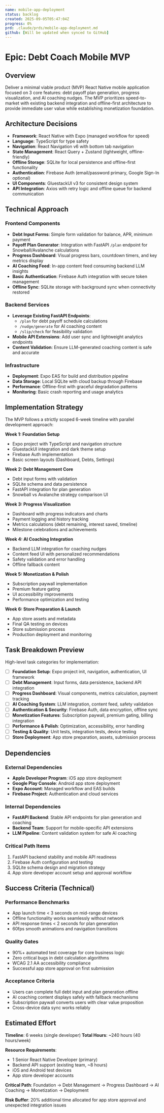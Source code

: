 ```yaml
---
name: mobile-app-deployment
status: backlog
created: 2025-09-05T05:47:04Z
progress: 0%
prd: .claude/prds/mobile-app-deployment.md
github: [Will be updated when synced to GitHub]
---
```


# Epic: Debt Coach Mobile MVP

## Overview

Deliver a minimal viable product (MVP) React Native mobile application focused on 3 core features: debt payoff plan generation, progress visualization, and AI coaching nudges. The MVP prioritizes speed-to-market with existing backend integration and offline-first architecture to provide immediate user value while establishing monetization foundation.

## Architecture Decisions

- **Framework**: React Native with Expo (managed workflow for speed)
- **Language**: TypeScript for type safety
- **Navigation**: React Navigation v6 with bottom tab navigation
- **State Management**: React Query + Zustand (lightweight, offline-friendly)
- **Offline Storage**: SQLite for local persistence and offline-first functionality
- **Authentication**: Firebase Auth (email/password primary, Google Sign-In optional)
- **UI Components**: GluestackUI v3 for consistent design system
- **API Integration**: Axios with retry logic and offline queue for backend communication

## Technical Approach

### Frontend Components
- **Debt Input Forms**: Simple form validation for balance, APR, minimum payment
- **Payoff Plan Generator**: Integration with FastAPI `/plan` endpoint for Snowball/Avalanche calculations  
- **Progress Dashboard**: Visual progress bars, countdown timers, and key metrics display
- **AI Coaching Feed**: In-app content feed consuming backend LLM insights
- **Basic Authentication**: Firebase Auth integration with secure token management
- **Offline Sync**: SQLite storage with background sync when connectivity restored

### Backend Services
- **Leverage Existing FastAPI Endpoints**:
  - `/plan` for debt payoff schedule calculations
  - `/nudge/generate` for AI coaching content
  - `/slip/check` for feasibility validation
- **Mobile API Extensions**: Add user sync and lightweight analytics endpoints
- **Content Validation**: Ensure LLM-generated coaching content is safe and accurate

### Infrastructure
- **Deployment**: Expo EAS for build and distribution pipeline
- **Data Storage**: Local SQLite with cloud backup through Firebase
- **Performance**: Offline-first with graceful degradation patterns
- **Monitoring**: Basic crash reporting and usage analytics

## Implementation Strategy

The MVP follows a strictly scoped 6-week timeline with parallel development approach:

**Week 1: Foundation Setup**
- Expo project with TypeScript and navigation structure
- GluestackUI integration and dark theme setup
- Firebase Auth implementation
- Basic screen layouts (Dashboard, Debts, Settings)

**Week 2: Debt Management Core**
- Debt input forms with validation
- SQLite schema and data persistence
- FastAPI integration for plan generation
- Snowball vs Avalanche strategy comparison UI

**Week 3: Progress Visualization** 
- Dashboard with progress indicators and charts
- Payment logging and history tracking
- Metrics calculations (debt remaining, interest saved, timeline)
- Milestone celebrations and achievements

**Week 4: AI Coaching Integration**
- Backend LLM integration for coaching nudges
- Content feed UI with personalized recommendations
- Safety validation and error handling
- Offline fallback content

**Week 5: Monetization & Polish**
- Subscription paywall implementation
- Premium feature gating
- UI accessibility improvements  
- Performance optimization and testing

**Week 6: Store Preparation & Launch**
- App store assets and metadata
- Final QA testing on devices
- Store submission process
- Production deployment and monitoring

## Task Breakdown Preview

High-level task categories for implementation:

- [ ] **Foundation Setup**: Expo project init, navigation, authentication, UI framework
- [ ] **Debt Management**: Input forms, data persistence, backend API integration
- [ ] **Progress Dashboard**: Visual components, metrics calculation, payment tracking
- [ ] **AI Coaching System**: LLM integration, content feed, safety validation
- [ ] **Authentication & Security**: Firebase Auth, data encryption, offline sync
- [ ] **Monetization Features**: Subscription paywall, premium gating, billing integration
- [ ] **Performance & Polish**: Optimization, accessibility, error handling
- [ ] **Testing & Quality**: Unit tests, integration tests, device testing
- [ ] **Store Deployment**: App store preparation, assets, submission process

## Dependencies

### External Dependencies
- **Apple Developer Program**: iOS app store deployment
- **Google Play Console**: Android app store deployment
- **Expo Account**: Managed workflow and EAS builds
- **Firebase Project**: Authentication and cloud services

### Internal Dependencies  
- **FastAPI Backend**: Stable API endpoints for plan generation and coaching
- **Backend Team**: Support for mobile-specific API extensions
- **LLM Pipeline**: Content validation system for safe AI coaching

### Critical Path Items
1. FastAPI backend stability and mobile API readiness
2. Firebase Auth configuration and testing
3. SQLite schema design and migration strategy
4. App store developer account setup and approval workflow

## Success Criteria (Technical)

### Performance Benchmarks
- App launch time < 3 seconds on mid-range devices
- Offline functionality works seamlessly without network
- API response times < 2 seconds for plan generation
- 60fps smooth animations and navigation transitions

### Quality Gates
- 90%+ automated test coverage for core business logic
- Zero critical bugs in debt calculation algorithms
- WCAG 2.1 AA accessibility compliance
- Successful app store approval on first submission

### Acceptance Criteria
- Users can complete full debt input and plan generation offline
- AI coaching content displays safely with fallback mechanisms
- Subscription paywall converts users with clear value proposition
- Cross-device data sync works reliably

## Estimated Effort

**Timeline**: 6 weeks (single developer)
**Total Hours**: ~240 hours (40 hours/week)

**Resource Requirements**:
- 1 Senior React Native Developer (primary)
- Backend API support (existing team, ~8 hours)
- iOS and Android test devices
- App store developer accounts

**Critical Path**: Foundation → Debt Management → Progress Dashboard → AI Coaching → Monetization → Deployment

**Risk Buffer**: 20% additional time allocated for app store approval and unexpected integration issues